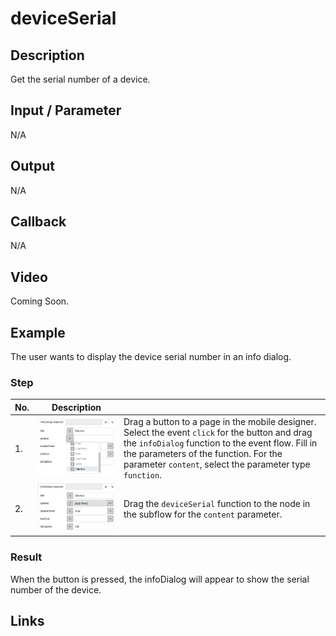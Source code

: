 # deviceSerial

## Description

Get the serial number of a device.

## Input / Parameter

N/A

## Output

N/A

## Callback

N/A

## Video

Coming Soon.

## Example

The user wants to display the device serial number in an info dialog.

### Step

| No. | Description |  |
| ------ | ------ | ------ |
| 1. | ![](../deviceSerial/deviceSerial-step-1.png?raw=true) | Drag a button to a page in the mobile designer. Select the event `click` for the button and drag the `infoDialog` function to the event flow. Fill in the parameters of the function. For the parameter `content`, select the parameter type `function`. |
| 2. | ![](../deviceSerial/deviceSerial-step-2.png?raw=true) | Drag the `deviceSerial` function to the node in the subflow for the `content` parameter. |
    
### Result

When the button is pressed, the infoDialog will appear to show the  serial number of the device.

## Links